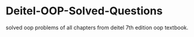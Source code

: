 # Deitel-OOP-Solved-Questions

solved oop problems of all chapters from deitel 7th edition oop textbook.
